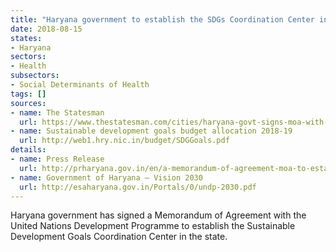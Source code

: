 ```yaml
---
title: "Haryana government to establish the SDGs Coordination Center in state"
date: 2018-08-15
states:
- Haryana
sectors:
- Health
subsectors:
- Social Determinants of Health
tags: []
sources:
- name: The Statesman
  url: https://www.thestatesman.com/cities/haryana-govt-signs-moa-with-undp-for-sdgcc-1502670521.html
- name: Sustainable development goals budget allocation 2018-19
  url: http://web1.hry.nic.in/budget/SDGGoals.pdf
details:
- name: Press Release
  url: http://prharyana.gov.in/en/a-memorandum-of-agreement-moa-to-establish-the-sustainable-development-goals-coordination-0
- name: Government of Haryana – Vision 2030
  url: http://esaharyana.gov.in/Portals/0/undp-2030.pdf
---
```


Haryana government has signed a Memorandum of Agreement with the United Nations Development Programme to establish the Sustainable Development Goals Coordination Center in the state.
